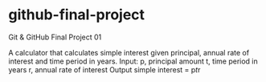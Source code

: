# github-final-project
Git &amp; GitHub Final Project 01

A calculator that calculates simple interest given principal, annual rate of interest and time period in years.
Input:
 p, principal amount
 t, time period in years
 r, annual rate of interest
Output
 simple interest = p*t*r
